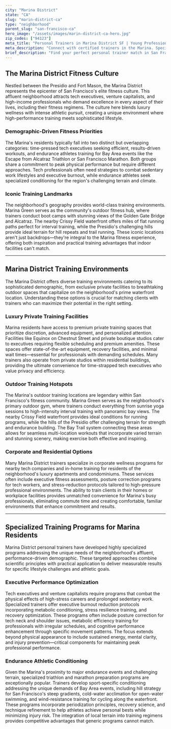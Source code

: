 ```yaml
---
city: "Marina District"
state: "CA"
slug: "marin-district-ca"
type: "neighborhood"
parent_slug: "san-francisco-ca"
hero_image: "/assets/images/marin-district-ca-hero.jpg"
zip_codes: ["94123"]
meta_title: "Personal Trainers in Marina District SF | Young Professional & Crissy Field Fitness"
meta_description: "Connect with certified trainers in the Marina. Specialists in functional strength, Crissy Field workouts, and lifestyle management for young professionals."
brief_description: "Find your perfect personal trainer match in San Francisco's Marina District. Our elite service connects high-income professionals and tech executives with certified trainers who specialize in high-performance fitness, endurance athletic conditioning, and executive wellness. Whether you prefer private sessions at luxury Marina gyms, outdoor workouts at Marina Green, or customized programs for triathlon training and tech worker postural correction, we match you with experts who understand your ambitious lifestyle. Stop wasting time searching and start achieving your peak performance goals with trainers specifically vetted for the Bay Area's demanding fitness culture."
---
```

## The Marina District Fitness Culture

Nestled between the Presidio and Fort Mason, the Marina District represents the epicenter of San Francisco's elite fitness culture. This affluent neighborhood attracts tech executives, venture capitalists, and high-income professionals who demand excellence in every aspect of their lives, including their fitness regimens. The culture here blends luxury wellness with intense athletic pursuit, creating a unique environment where high-performance training meets sophisticated lifestyle.

### Demographic-Driven Fitness Priorities

The Marina's residents typically fall into two distinct but overlapping categories: time-pressed tech executives seeking efficient, results-driven workouts, and endurance athletes training for Bay Area events like the Escape from Alcatraz Triathlon or San Francisco Marathon. Both groups share a commitment to peak physical performance but require different approaches. Tech professionals often need strategies to combat sedentary work lifestyles and executive burnout, while endurance athletes seek specialized conditioning for the region's challenging terrain and climate.

### Iconic Training Landmarks

The neighborhood's geography provides world-class training environments. Marina Green serves as the community's outdoor fitness hub, where trainers conduct boot camps with stunning views of the Golden Gate Bridge and Alcatraz. The nearby Crissy Field waterfront offers miles of flat running paths perfect for interval training, while the Presidio's challenging hills provide ideal terrain for hill repeats and trail running. These iconic locations aren't just backdrops—they're integral to the Marina fitness experience, offering both inspiration and practical training advantages that indoor facilities can't match.

---

## Marina District Training Environments

The Marina District offers diverse training environments catering to its sophisticated demographic, from exclusive private facilities to breathtaking outdoor spaces that capitalize on the neighborhood's prime waterfront location. Understanding these options is crucial for matching clients with trainers who can maximize their potential in the right setting.

### Luxury Private Training Facilities

Marina residents have access to premium private training spaces that prioritize discretion, advanced equipment, and personalized attention. Facilities like Equinox on Chestnut Street and private boutique studios cater to executives requiring flexible scheduling and premium amenities. These spaces offer state-of-the-art equipment, recovery facilities, and minimal wait times—essential for professionals with demanding schedules. Many trainers also operate from private studios within residential buildings, providing the ultimate convenience for time-strapped tech executives who value privacy and efficiency.

### Outdoor Training Hotspots

The Marina's outdoor training locations are legendary within San Francisco's fitness community. Marina Green serves as the neighborhood's primary outdoor gym, where trainers conduct everything from sunrise yoga sessions to high-intensity interval training with panoramic bay views. The nearby Crissy Field waterfront provides ideal conditions for running programs, while the hills of the Presidio offer challenging terrain for strength and endurance building. The Bay Trail system connecting these areas allows for seamless multi-location workouts that incorporate varied terrain and stunning scenery, making exercise both effective and inspiring.

### Corporate and Residential Options

Many Marina District trainers specialize in corporate wellness programs for nearby tech companies and in-home training for residents of the neighborhood's luxury apartments and condominiums. These services often include executive fitness assessments, posture correction programs for tech workers, and stress-reduction protocols tailored to high-pressure professional environments. The ability to train clients in their homes or workplace facilities provides unmatched convenience for Marina's busy professionals, eliminating commute time and creating comfortable, familiar environments that enhance commitment and results.

---

## Specialized Training Programs for Marina Residents

Marina District personal trainers have developed highly specialized programs addressing the unique needs of the neighborhood's affluent, performance-driven demographic. These targeted approaches combine scientific principles with practical application to deliver measurable results for specific lifestyle challenges and athletic goals.

### Executive Performance Optimization

Tech executives and venture capitalists require programs that combat the physical effects of high-stress careers and prolonged sedentary work. Specialized trainers offer executive burnout reduction protocols incorporating metabolic conditioning, stress resilience training, and recovery optimization. These programs often include posture correction for tech neck and shoulder issues, metabolic efficiency training for professionals with irregular schedules, and cognitive performance enhancement through specific movement patterns. The focus extends beyond physical appearance to include sustained energy, mental clarity, and injury prevention—critical components for maintaining peak professional performance.

### Endurance Athletic Conditioning

Given the Marina's proximity to major endurance events and challenging terrain, specialized triathlon and marathon preparation programs are exceptionally popular. Trainers develop sport-specific conditioning addressing the unique demands of Bay Area events, including hill strategy for San Francisco's steep gradients, cold-water acclimation for open-water swimming, and wind-resistance training for cycling along the waterfront. These programs incorporate periodization principles, recovery science, and technique refinement to help athletes achieve personal bests while minimizing injury risk. The integration of local terrain into training regimens provides competitive advantages that generic programs cannot match.
